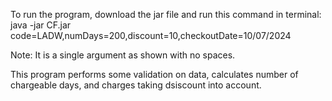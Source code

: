 To run the program, download the jar file and run this command in terminal: 
java -jar CF.jar code=LADW,numDays=200,discount=10,checkoutDate=10/07/2024

Note: It is a single argument as shown with no spaces.

This program performs some validation on data, calculates number of chargeable days, and charges taking dsiscount into account.
